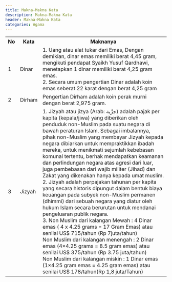 ```yaml
---
title: Makna-Makna Kata
description: Makna-Makna Kata
header: Makna-Makna Kata
categories: Agama
---
```


<table>
  <tr>
	<th>No</th>
	<th>Kata</th>
	<th>Maknanya </th>
  </tr>
  <tr>
    <td>1</td>
	<td>Dinar</td>
	<td>1. Uang atau alat tukar dari Emas, Dengan demikian, dinar emas memiliki berat 4,45 gram, 
	mengikuti pendapat Syaikh Yusuf Qardhawi, menetapkan 1 dinar memiliki berat 4,25 gram emas.
	<br />2. Secara umum pengertian Dinar adalah koin emas seberat 22 karat dengan 
	berat 4,25 gram</td>
  </tr>
  <tr>
    <td>2 </td>
	<td>Dirham</td>
	<td> Pengertian Dirham adalah koin perak murni dengan berat 2,975 gram. </td>
  </tr>
  <tr>
    <td>3 </td>
	<td>Jizyah </td>
	<td>1. Jizyah atau jizya (Arab: جزْية) adalah pajak per kapita (kepala/jiwa) yang 
	diberikan oleh penduduk non-Muslim pada suatu negara 
	di bawah peraturan Islam. Sebagai imbalannya, pihak non-Muslim yang membayar
	 Jizyah kepada negara dibiarkan untuk mempraktikkan ibadah mereka, untuk 
	 menikmati sejumlah kebebasan komunal tertentu, berhak mendapatkan keamanan 
	 dan perlindungan negara atas agresi dari luar, juga pembebasan dari wajib 
	 militer (Jihad) dan Zakat yang dikenakan hanya kepada umat muslim.
	 <br />2. Jizyah adalah perpajakan tahunan per kapita yang secara historis 
	 dipungut dalam bentuk biaya keuangan pada subyek non-Muslim permanen (dhimmi) 
	 dari sebuah negara yang diatur oleh hukum Islam secara berurutan untuk 
	 mendanai pengeluaran publik negara.<br />
	 3. Non Muslim dari kalangan Mewah : 4 Dinar emas ( 4 x 4.25 grams = 17 Gram Emas) atau senilai US$ 715/tahun (Rp 7juta/tahun)
	<br />Non Muslim dari kalangan menengah : 2 Dinar emas (4×4.25 grams = 8.5 gram emas) atau senilai US$ 375/tahun (Rp 3.75 juta/tahun)
	<br />Non Muslim dari kalangan miskin    : 1 Dinar emas (1×4.25 gram emas = 4.25 gram emas) atau senilai US$ 178/tahun(Rp 1,8 juta/Tahun)</td>
  </tr>
</table>


<!--  <tr>-->
<!--    <td> </td>-->
<!--	<td> </td>-->
<!--	<td> </td>-->
<!--  </tr>-->
<!--  <tr>-->
<!--    <td> </td>-->
<!--	<td> </td>-->
<!--	<td> </td>-->
<!--  </tr>-->
<!--  <tr>-->
<!--    <td> </td>-->
<!--	<td> </td>-->
<!--	<td> </td>-->
<!--  </tr>-->
